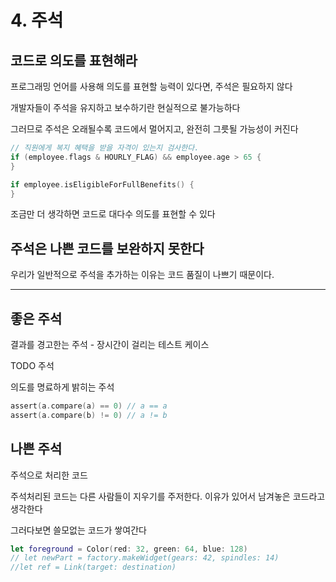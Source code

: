 # 4. 주석



## 코드로 의도를 표현해라

프로그래밍 언어를 사용해 의도를 표현할 능력이 있다면, 주석은 필요하지 않다

개발자들이 주석을 유지하고 보수하기란 현실적으로 불가능하다 

그러므로 주석은 오래될수록 코드에서 멀어지고, 완전히 그릇될 가능성이 커진다

```swift
// 직원에게 복지 혜택을 받을 자격이 있는지 검사한다.
if (employee.flags & HOURLY_FLAG) && employee.age > 65 {
} 
```

```swift
if employee.isEligibleForFullBenefits() {
}
```

조금만 더 생각하면 코드로 대다수 의도를 표현할 수 있다

## 주석은 나쁜 코드를 보완하지 못한다

우리가 일반적으로 주석을 추가하는 이유는 코드 품질이 나쁘기 때문이다.



------



## 좋은 주석

결과를 경고한는 주석 - 장시간이 걸리는 테스트 케이스

TODO 주석

의도를 명료하게 밝히는 주석

```swift
assert(a.compare(a) == 0) // a == a
assert(a.compare(b) != 0) // a != b
```



## 나쁜 주석

주석으로 처리한 코드

주석처리된 코드는 다른 사람들이 지우기를 주저한다. 이유가 있어서 남겨놓은 코드라고 생각한다

그러다보면 쓸모없는 코드가 쌓여간다

```swift
let foreground = Color(red: 32, green: 64, blue: 128)
// let newPart = factory.makeWidget(gears: 42, spindles: 14)
//let ref = Link(target: destination)
```

